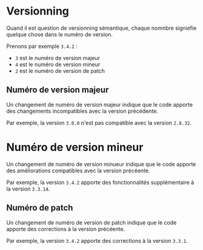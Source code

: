 # Versionning

Quand il est question de versionning sémantique, chaque nomnbre signiefie quelque chose dans le numéro de version.

Prenons par exemple `3.4.2` :

- `3` est le numéro de version majeur
- `4` est le numéro de version mineur
- `2` est le numéro de version de patch

## Numéro de version majeur

Un changement de numéro de version majeur indique que le code apporte des changements incompatibles avec la version précédente.

Par exemple, la version `3.0.0` n'est pas compatible avec la version `2.8.32`.

# Numéro de version mineur

Un changement de numéro de version minueur indique que le code apporte des améliorations compatibles avec la version précéente.

Par exemple, la version `3.4.2` apporte des fonctionnalités supplémentaire à la version `3.3.14`.

## Numéro de patch

Un changement de numéro de version de patch indique que le code apporte des corrections à la version précéente.

Par exemple, la version `3.4.2` apporte des corrections à la version `3.3.1`.

